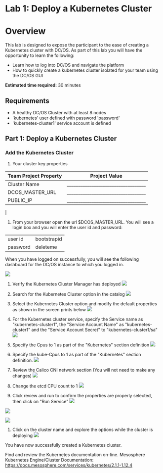 # Lab 1: Deploy a Kubernetes Cluster

# Overview
This lab is designed to expose the participant to the ease of creating a Kubernetes cluster with DC/OS.  As part of this lab you will have the opportunity to learn the following:
* Learn how to log into DC/OS and navigate the platform
* How to quickly create a kubernetes cluster isolated for your team using the DC/OS GUI


**Estimated time required:** 30 minutes

## Requirements
* A healthy DC/OS Cluster with at least 8 nodes
* 'kubernetes' user defined with password 'password'
* 'kubernetes-cluster1' service account is defined

## Part 1: Deploy a Kubernetes Cluster
### Add the Kubernetes Cluster 

1. Your cluster key properties

| Team Project Property | Project Value  |
|-----------------------|----------------|
| Cluster Name          |  ___________________________________              |
| DCOS_MASTER_URL | ___________________________________ |
| PUBLIC_IP     |  ___________________________________              |
|

1. From your browser open the url $DCOS_MASTER_URL.  You will see a login box and you will enter the user id and password:

|            |             |
|------------|-------------|
| user id  | bootstrapid |
| password | deleteme |


When you have logged on successfully, you will see the following dashboard for the DC/OS instance to which you logged in.

![](https://raw.githubusercontent.com/markfjohnson/mke_workshop/master/Lab1_CreateClusters/images/dcos_main.png)
 
1. Verify the Kubernetes Cluster Manager has deployed
![](https://raw.githubusercontent.com/markfjohnson/mke_workshop/master/Lab1_CreateClusters/images/k_1-7.png)

1. Search for the Kubernetes Cluster option in the catalog
![](https://raw.githubusercontent.com/markfjohnson/mke_workshop/master/Lab1_CreateClusters/images/k-2-1.png)

1. Select the Kubernetes Cluster option and modify the default properties as shown in the screen prints below
![](https://raw.githubusercontent.com/markfjohnson/mke_workshop/master/Lab1_CreateClusters/images/k-2-2.png)


1. For the Kubernetes cluster service, specify the Service name as "kubernetes-cluster1", the "Service Account Name" as "kubernetes-cluster1" and the "Service Account Secret" to "kubernetes-cluster1/sa"
![](https://raw.githubusercontent.com/markfjohnson/mke_workshop/master/Lab1_CreateClusters/images/k-2-3.png)

1. Specify the Cpus to 1 as part of the "Kubernetes" section definition
![](https://raw.githubusercontent.com/markfjohnson/mke_workshop/master/Lab1_CreateClusters/images/k-2-4a.png)

1. Specify the kube-Cpus to 1 as part of the "Kubernetes" section definition.
![](https://raw.githubusercontent.com/markfjohnson/mke_workshop/master/Lab1_CreateClusters/images/k-2-4b.png)

1. Review the Calico CNI network section (You will not need to make any changes)
![](https://raw.githubusercontent.com/markfjohnson/mke_workshop/master/Lab1_CreateClusters/images/k-2-4c.png)

1. Change the etcd CPU count to 1
![](https://raw.githubusercontent.com/markfjohnson/mke_workshop/master/Lab1_CreateClusters/images/k-2-5.png)


1. Click review and run to confirm the properties are properly selected, then click on "Run Service"
![](https://raw.githubusercontent.com/markfjohnson/mke_workshop/master/Lab1_CreateClusters/images/k-2-6.png)


![](https://raw.githubusercontent.com/markfjohnson/mke_workshop/master/Lab1_CreateClusters/images/k-2-7.png)

![](https://raw.githubusercontent.com/markfjohnson/mke_workshop/master/Lab1_CreateClusters/images/k-2-8.png)

1. Click on the cluster name and explore the options while the cluster is deploying
![](https://raw.githubusercontent.com/markfjohnson/mke_workshop/master/Lab1_CreateClusters/images/k-2-9.png)

You have now successfully created a Kubernetes cluster.


Find and review the Kubernetes documentation on-line.
Mesosphere Kubernetes Engine/Cluster Documentation: https://docs.mesosphere.com/services/kubernetes/2.1.1-1.12.4






